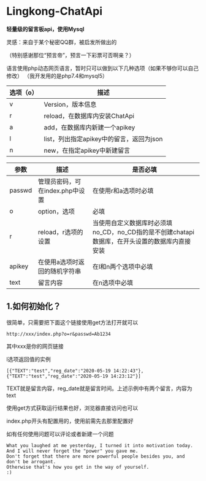 # Lingkong-ChatApi
****轻量级的留言板api，使用Mysql****

灵感：来自于某个秘密QQ群，被启发所做出的

（特别感谢那位“预言帝”，预言一下彩票可否啊亲？）

语言使用php动态网页语言，暂时只可以做到以下几种选项（如果不够你可以自己修改）
（我开发用的是php7.4和mysql5）

|  选项（o）   | 描述  |
|  ----  | ----  |
| v  | Version，版本信息 |
| r  | reload，在数据库内安装ChatApi |
| a  | add，在数据库内新建一个apikey |
| l  | list，列出指定apikey中的留言，返回为json |
| n | new，在指定apikey中新建留言 |

| 参数 | 描述 | 是否必填 |
|  ----  | ----  | ----|
| passwd | 管理员密码，可在index.php中设置|在使用r和a选项时必填|
| o | option，选项|必填|
| r | reload，r选项的设置|当使用自定义数据库时必须填no_CD，no_CD指的是不创建chatapi数据库，在开头设置的数据库内直接安装|
| apikey | 在使用a选项时返回的随机字符串 | 在l和n两个选项中必填|
| text | 留言内容 | 在n选项中必填|

## 1.如何初始化？
很简单，只需要把下面这个链接使用get方法打开就可以
```$xslt
http://xxx/index.php?o=r&passwd=Ab1234
```
其中xxx是你的网页链接

l选项返回值的实例
```$xslt
[{"TEXT":"test","reg_date":"2020-05-19 14:22:43"},{"TEXT":"test","reg_date":"2020-05-19 14:23:12"}]
```
TEXT就是留言内容，reg_date就是留言时间。上述示例中有两个留言，内容为text

使用get方式获取运行结果也好，浏览器直接访问也可以

index.php开头有配置用的，使用前需先去那里配置好

如有任何使用问题可以评论或者新建一个问题

```
What you laughed at me yesterday, I turned it into motivation today.
And I will never forget the "power" you gave me.
Don't forget that there are more powerful people besides you, and don't be arrogant.
Otherwise that's how you get in the way of yourself.
:)
```
